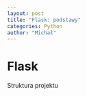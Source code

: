 ```yaml
---
layout: post
title: "Flask: podstawy"
categories: Python
author: "Michał"
---
```




# Flask

Struktura projektu